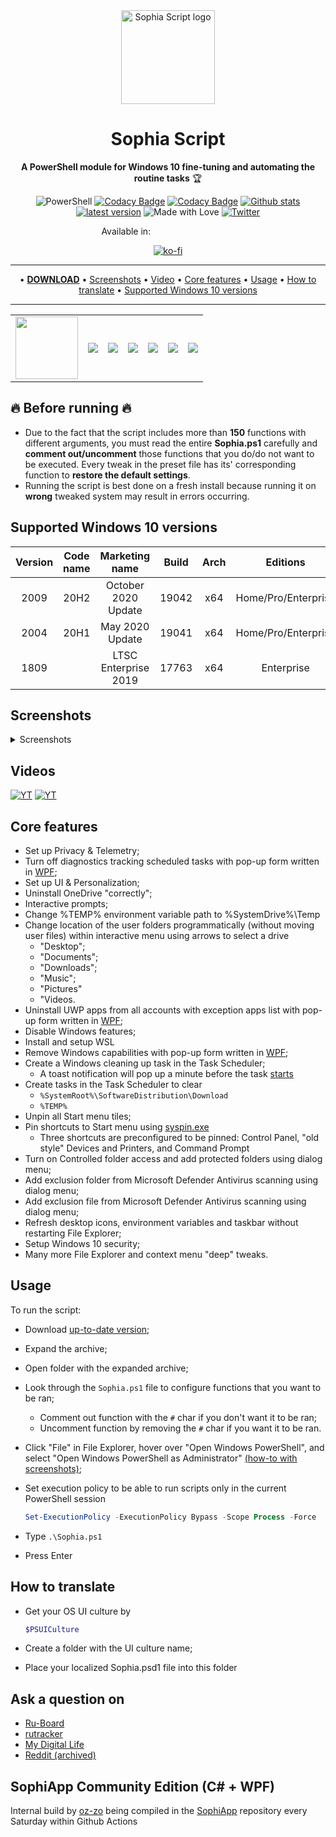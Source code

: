 <div align="center">
	
  <img alt="Sophia Script logo" src="./img/Sophia.png" width="150px"/>
  
  <h1>Sophia Script</h1>

**A PowerShell module for Windows 10 fine-tuning and automating the routine tasks** :trophy:

![PowerShell](https://img.shields.io/badge/PowerShell%205.1%20&%207.1-Ready-blue.svg?style=flat)
[![Codacy Badge](https://api.codacy.com/project/badge/Grade/61a83f07c3854b21858ef90522e71c2c)](https://app.codacy.com/gh/farag2/Windows-10-Sophia-Script?utm_source=github.com&utm_medium=referral&utm_content=farag2/Windows-10-Sophia-Script&utm_campaign=Badge_Grade_Settings)
[![Codacy Badge](https://app.codacy.com/project/badge/Grade/b1ce4ce852f148a88c47ea33ad172044)](https://www.codacy.com/manual/farag2/Windows-10-Sophia-Script)
[![Github stats](https://img.shields.io/github/downloads/farag2/Windows-10-Setup-Script/total.svg?label=downloads%20%28since%20May%202020%29)](https://github.com/farag2/Windows-10-Sophia-Script/releases)
[![latest version](https://img.shields.io/github/v/release/farag2/Windows-10-Sophia-Script)](https://github.com/farag2/Windows-10-Sophia-Script/releases)
![Made with Love](https://img.shields.io/badge/Made%20with-%E2%9D%A4-red.svg?colorB=11a9f7)
[![Twitter](https://img.shields.io/badge/Logo%20by-teahead-blue?style=flat&logo=Twitter)](https://twitter.com/tea_head_)

Available in: <img src="https://upload.wikimedia.org/wikipedia/commons/a/ae/Flag_of_the_United_Kingdom.svg" height="11px"/> <img src="https://upload.wikimedia.org/wikipedia/commons/f/fa/Flag_of_the_People's_Republic_of_China.svg" height="11px"/> <img src="https://upload.wikimedia.org/wikipedia/commons/b/ba/Flag_of_Germany.svg" height="11px"/>
<img src="https://upload.wikimedia.org/wikipedia/commons/c/c3/Flag_of_France.svg" height="11px"/> <img src="https://upload.wikimedia.org/wikipedia/commons/0/03/Flag_of_Italy.svg" height="11px"/> <img src="https://upload.wikimedia.org/wikipedia/commons/f/f3/Flag_of_Russia.svg" height="11px"/> <img src="https://upload.wikimedia.org/wikipedia/commons/4/49/Flag_of_Ukraine.svg" height="11px"/> <img src="https://upload.wikimedia.org/wikipedia/commons/b/b4/Flag_of_Turkey.svg" height="11px"/> <img src="https://upload.wikimedia.org/wikipedia/commons/9/9a/Flag_of_Spain.svg" height="11px"/>

[![ko-fi](https://www.ko-fi.com/img/githubbutton_sm.svg)](https://ko-fi.com/Q5Q51QUJC)
</div>

<hr>
<p align="center">
	&bull;
	<a href="https://github.com/farag2/Windows-10-Sophia-Script/releases"><b>DOWNLOAD</b></a>
	&bull;
	<a href="#screenshots">Screenshots</a>
	&bull;
	<a href="#sophia-script-in-action">Video</a>
	&bull;
	<a href="#core-features">Core features</a>
	&bull;
	<a href="#usage">Usage</a>
	&bull;
	<a href="#how-to-translate">How to translate</a>
	&bull;
	<a href="#supported-windows-10-versions">Supported Windows 10 versions</a>
</p>
<hr>

<table>
	<tr>
		<td>
			<a href="https://rutracker.org/forum/viewtopic.php?t=5996011">
				<img src="https://static.t-ru.org/logo/logo-3.svg" height="100px">
			</a>
		</td>
		<td>
			<a href="https://4sysops.com/archives/windows-10-sophia-script-powershell-functions-for-windows-10-fine-tuning-and-automating-routine-configuration-tasks/">
				<img src="https://i.imgur.com/cZ32Hkt.png">
			</a>
		</td>
		<td>
			<a href="https://www.ghacks.net/2020/09/27/windows-10-setup-script-has-a-new-name-and-is-now-easier-to-use/">
				<img src="https://i.imgur.com/K4f8VBo.png">
			</a>
		</td>
		<td>
			<a href="https://www.neowin.net/news/this-windows-10-setup-script-lets-you-fine-tune-around-150-functions-for-new-installs">
				<img src="https://i.imgur.com/5fILFqz.png">
			</a>
		</td>
		<td>
			<a href="https://www.comss.ru/page.php?id=8019">
				<img src="https://cdn.comss.net/img/logo51.png">
			</a>
		</td>
		<td>
			<a href="https://habr.com/en/post/521202">
				<img src="https://i.imgur.com/cXWLr4I.png">
			</a>
		</td>
		<td>
			<a href="https://www.deskmodder.de/blog/2020/09/25/windows-10-sophia-script-windows-10-feintuning-mit-powershell/">
				<img src="https://i.imgur.com/6sAI2wZ.png">
			</a>
		</td>
	</tr>
</table>

## :fire: Before running :fire:

* Due to the fact that the script includes more than **150** functions with different arguments, you must read the entire **Sophia.ps1** carefully and **comment out/uncomment** those functions that you do/do not want to be executed. Every tweak in the preset file has its' corresponding function to **restore the default settings**.
* Running the script is best done on a fresh install because running it on **wrong** tweaked system may result in errors occurring.

## Supported Windows 10 versions

|Version|Code name|   Marketing name   |Build | Arch |      Editions     | Script version |
|:-----:|:-------:|:------------------:|:----:|:----:|:-----------------:|:--------------:|
| 2009  |  20H2   |October 2020 Update |19042 |  x64 |Home/Pro/Enterprise|[5.3.1](https://github.com/farag2/Windows-10-Sophia-Script/releases/latest)|
| 2004  |  20H1   |   May 2020 Update  |19041 |  x64 |Home/Pro/Enterprise|[5.3.1](https://github.com/farag2/Windows-10-Sophia-Script/releases/latest)|
| 1809  |         |LTSC Enterprise 2019|17763 |  x64 |   Enterprise      |[5.0](https://github.com/farag2/Windows-10-Sophia-Script/releases/latest)|

## Screenshots

<details>
  <summary>Screenshots</summary>
  
![Image](https://i.imgur.com/5up2HrJ.png)
![Image](https://i.imgur.com/AXY12aJ.png)
![Image](https://i.imgur.com/kUONPI2.png)
![Image](https://i.imgur.com/DpV0UJw.png)
</details>

## Videos

[![YT](https://img.youtube.com/vi/8E6OT_QcHaU/1.jpg)](https://youtu.be/8E6OT_QcHaU?t=370)
[![YT](https://img.youtube.com/vi/ZSwj8SrcVPg/1.jpg)](https://youtu.be/ZSwj8SrcVPg)

## Core features

* Set up Privacy & Telemetry;
* Turn off diagnostics tracking scheduled tasks with pop-up form written in [WPF](#Screenshots);
* Set up UI & Personalization;
* Uninstall OneDrive "correctly";
* Interactive prompts;
* Change %TEMP% environment variable path to %SystemDrive%\Temp
* Change location of the user folders programmatically (without moving user files) within interactive menu using arrows to select a drive
  * "Desktop";
  * "Documents";
  * "Downloads";
  * "Music";
  * "Pictures"
  * "Videos.
* Uninstall UWP apps from all accounts with exception apps list with pop-up form written in [WPF](#Screenshots);
* Disable Windows features;
* Install and setup WSL
* Remove Windows capabilities with pop-up form written in [WPF](#Screenshots);
* Create a Windows cleaning up task in the Task Scheduler;
  * A toast notification will pop up a minute before the task [starts](#Screenshots)
* Create tasks in the Task Scheduler to clear
  * ```%SystemRoot%\SoftwareDistribution\Download```
  * ```%TEMP%```
* Unpin all Start menu tiles;
* Pin shortcuts to Start menu using [syspin.exe](http://www.technosys.net/products/utils/pintotaskbar)
  * Three shortcuts are preconfigured to be pinned: Control Panel, "old style" Devices and Printers, and Command Prompt
* Turn on Controlled folder access and add protected folders using dialog menu;
* Add exclusion folder from Microsoft Defender Antivirus scanning using dialog menu;
* Add exclusion file from Microsoft Defender Antivirus scanning using dialog menu;
* Refresh desktop icons, environment variables and taskbar without restarting File Explorer;
* Setup Windows 10 security;
* Many more File Explorer and context menu "deep" tweaks.

## Usage

To run the script:

* Download [up-to-date version](https://github.com/farag2/Windows-10-Sophia-Script/releases/latest);
* Expand the archive;
* Open folder with the expanded archive;
* Look through the ```Sophia.ps1``` file to configure functions that you want to be ran;
  * Comment out function with the ```#``` char if you don't want it to be ran;
  * Uncomment function by removing the ```#``` char if you want it to be ran.
* Click "File" in File Explorer, hover over "Open Windows PowerShell", and select "Open Windows PowerShell as Administrator" [(how-to with screenshots)](https://www.howtogeek.com/662611/9-ways-to-open-powershell-in-windows-10/);
* Set execution policy to be able to run scripts only in the current PowerShell session

  ```powershell
  Set-ExecutionPolicy -ExecutionPolicy Bypass -Scope Process -Force
  ```

* Type ```.\Sophia.ps1```
* Press Enter

## How to translate

* Get your OS UI culture by

   ```powershell
   $PSUICulture
   ```

* Create a folder with the UI culture name;
* Place your localized Sophia.psd1 file into this folder

## Ask a question on

* [Ru-Board](http://forum.ru-board.com/topic.cgi?forum=62&topic=30617#15)
* [rutracker](https://rutracker.org/forum/viewtopic.php?t=5996011)
* [My Digital Life](https://forums.mydigitallife.net/threads/powershell-windows-10-sophia-script.81675/)
* [Reddit (archived)](https://www.reddit.com/r/PowerShell/comments/go2n5v/powershell_script_setup_windows_10/)

## SophiApp Community Edition (C# + WPF)

Internal build by [oz-zo](https://github.com/oz-zo) being compiled in the [SophiApp](https://github.com/farag2/SophiApp) repository every Saturday within Github Actions
